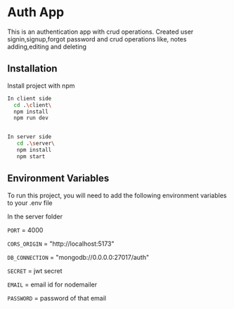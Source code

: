 
# Auth App

This is an authentication app with crud operations.
Created user signin,signup,forgot password and crud operations like, notes adding,editing and deleting


## Installation

Install project with npm

```bash
In client side
  cd .\client\
  npm install
  npm run dev


In server side
   cd .\server\
   npm install
   npm start
```
    
## Environment Variables

To run this project, you will need to add the following environment variables to your .env file

In the server folder

`PORT` = 4000

`CORS_ORIGIN` = "http://localhost:5173"

`DB_CONNECTION` = "mongodb://0.0.0.0:27017/auth"

`SECRET` = jwt secret

`EMAIL`  = email id for nodemailer

`PASSWORD` = password of that email